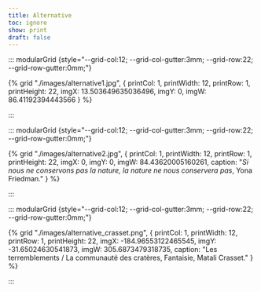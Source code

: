 ```yaml
---
title: Alternative
toc: ignore
show: print
draft: false
---
```


::: modularGrid {style="--grid-col:12; --grid-col-gutter:3mm; --grid-row:22; --grid-row-gutter:0mm;"}

{% grid "./images/alternative1.jpg", {
printCol: 1,
printWidth: 12,
printRow: 1,
printHeight: 22,
imgX: 13.503649635036496,
imgY: 0,
imgW: 86.41192394443566
} %}

:::

::: modularGrid {style="--grid-col:12; --grid-col-gutter:3mm; --grid-row:22; --grid-row-gutter:0mm;"}

{% grid "./images/alternative2.jpg", {
printCol: 1,
printWidth: 12,
printRow: 1,
printHeight: 22,
imgX: 0,
imgY: 0,
imgW: 84.43620005160261,
caption: "*Si nous ne conservons pas la nature, la nature ne nous conservera pas*, Yona Friedman."
} %}

:::

::: modularGrid {style="--grid-col:12; --grid-col-gutter:3mm; --grid-row:22; --grid-row-gutter:0mm;"}

{% grid "./images/alternative_crasset.png", {
printCol: 1,
printWidth: 12,
printRow: 1,
printHeight: 22,
imgX: -184.96553122465545,
imgY: -31.65024630541873,
imgW: 305.6873479318735,
caption: "Les terremblements / La communauté des cratères, Fantaisie, Matali Crasset."
} %}

:::